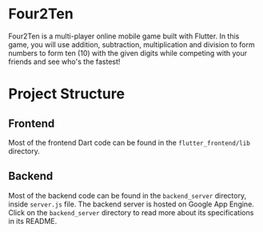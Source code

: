 # Four2Ten

Four2Ten is a multi-player online mobile game built with Flutter. In this game, you will use addition, subtraction, multiplication and division to form numbers to form ten (10) with the given digits while competing with your friends and see who's the fastest!

# Project Structure
## Frontend
Most of the frontend Dart code can be found in the `flutter_frontend/lib` directory.

## Backend
Most of the backend code can be found in the `backend_server` directory, inside `server.js` file.
The backend server is hosted on Google App Engine. Click on the `backend_server` directory to read more
about its specifications in its README. 
